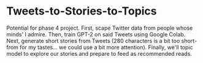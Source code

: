 # Tweets-to-Stories-to-Topics
Potential for phase 4 project. First, scape Twitter data from people whose minds' I admire. Then, train GPT-2 on said Tweets using Google Colab. Next, generate short stories from Tweets (280 characters is a bit too short-from for my tastes... we could use a bit more attention). Finally, we'll topic model to explore our stories and prepare to feed as recommended reads.
